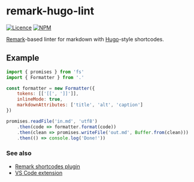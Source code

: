 # remark-hugo-lint

[![Licence](https://flat.badgen.net/github/license/HitkoDev/md-shortcodes-lint?color=blue)](https://opensource.org/licenses/GPL-3.0)
[![NPM](https://flat.badgen.net/npm/v/remark-hugo-lint?color=blue)](https://www.npmjs.com/package/remark-hugo-lint)

[Remark](https://github.com/remarkjs)-based linter for markdown with [Hugo](https://gohugo.io/content-management/shortcodes/)-style shortcodes.

## Example

```js
import { promises } from 'fs'
import { Formatter } from '.'

const formatter = new Formatter({
    tokens: [['[[', ']]']],
    inlineMode: true,
    markdownAttributes: ['title', 'alt', 'caption']
})

promises.readFile('in.md', 'utf8')
    .then(code => formatter.format(code))
    .then(clean => promises.writeFile('out.md', Buffer.from(clean)))
    .then(() => console.log('Done!'))

```

### See also

-   [Remark shortcodes plugin](https://github.com/HitkoDev/md-shortcodes-lint/tree/master/packages/remark-hugo-shortcodes)
-   [VS Code extension](https://github.com/HitkoDev/md-shortcodes-lint/tree/master/packages/vscode-remark-hugo)
